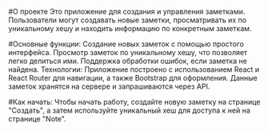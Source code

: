 #О проекте
Это приложение для создания и управления заметками. Пользователи могут создавать новые заметки, просматривать их по уникальному хешу и находить информацию по конкретным заметкам.

#Основные функции:
Создание новых заметок с помощью простого интерфейса.
Просмотр заметок по уникальному хешу, что позволяет легко делиться ими.
Поддержка обработки ошибок, если заметка не найдена.
Технологии:
Приложение построено с использованием React и React Router для навигации, а также Bootstrap для оформления. Данные заметок хранятся на сервере и запрашиваются через API.

#Как начать:
Чтобы начать работу, создайте новую заметку на странице "Создать", а затем используйте уникальный хеш для доступа к ней на странице "Note".
